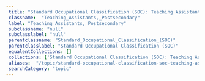 ```yaml
--- 
 title: "Standard Occupational Classification (SOC): Teaching Assistants, Postsecondary" 
 classname:  "Teaching_Assistants,_Postsecondary" 
 label: "Teaching Assistants, Postsecondary" 
 subclassname: "null" 
 subclasslabel: "null" 
 parentclassname: "Standard_Occupational_Classification_(SOC)" 
 parentclasslabel: "Standard Occupational Classification (SOC)" 
 equalentCollections: [] 
 collections: ['Standard Occupational Classification (SOC): Teaching Assistants, Postsecondary']
 aliases:  "/topic/standard-occupational-classification-soc-teaching-assistants-postsecondary"  
 searchCategory: "topic" 
---
```

